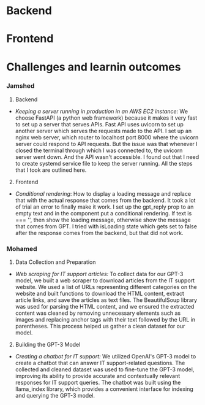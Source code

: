 # Backend

# Frontend

# Challenges and learnin outcomes

### Jamshed

1. Backend
- *Keeping a server running in production in an AWS EC2 instance:* We choose FastAPI (a python web framework) because it makes it very fast to set up a server that serves APIs. Fast API uses uvicorn to set up another server which serves the requests made to the API. I set up an nginx web server, which router to localhost port 8000 where the uvicorn server could respond to API requests. But the issue was that whenever I closed the terminal through which I was connected to, the uvicorn server went down. And the API wasn't accessible. I found out that I need to create systemd service file to keep the server running. All the steps that I took are outlined here. 

2. Frontend
- *Conditional rendering*: How to display a loading message and replace that with the actual response that comes from the backend. It took a lot of trial an error to finally make it work. I set up the gpt_reply prop to an empty text and in the component put a conditional rendering. If text is === '', then show the loading message, otherwise show the message that comes from GPT. I tried with isLoading state which gets set to false after the response comes from the backend, but that did not work. 


### Mohamed

1. Data Collection and Preparation
- *Web scraping for IT support articles:* To collect data for our GPT-3 model, we built a web scraper to download articles from the IT support website. We used a list of URLs representing different categories on the website and built functions to download the HTML content, extract article links, and save the articles as text files. The BeautifulSoup library was used for parsing the HTML content, and we ensured the extracted content was cleaned by removing unnecessary elements such as images and replacing anchor tags with their text followed by the URL in parentheses. This process helped us gather a clean dataset for our model.
2. Building the GPT-3 Model
- *Creating a chatbot for IT support:* We utilized OpenAI's GPT-3 model to create a chatbot that can answer IT support-related questions. The collected and cleaned dataset was used to fine-tune the GPT-3 model, improving its ability to provide accurate and contextually relevant responses for IT support queries. The chatbot was built using the llama_index library, which provides a convenient interface for indexing and querying the GPT-3 model.

